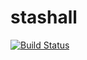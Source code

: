 # stashall

[![Build Status](https://travis-ci.org/rushio-consulting/stashall.svg?branch=master)](https://travis-ci.org/rushio-consulting/stashall)